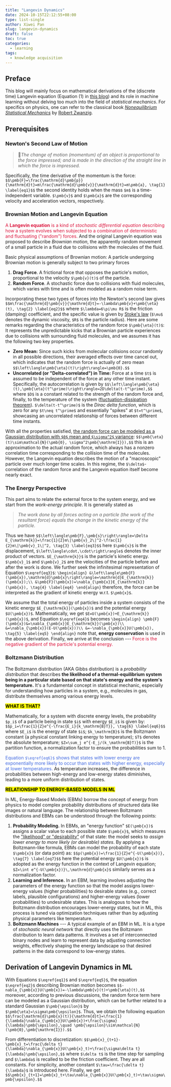 ```yaml
---
title: "Langevin Dynamics"
date: 2024-10-15T22:12:55+08:00
type: list-single
author: Xiwei Pan
slug: langevin-dynamics
draft: false
toc: true
categories:
  - learning
tags:
  - knowledge acquisition
---
```

## Preface
This blog will mainly focus on mathematical derivations of the (discrete time) Langevin equation (Equation (1) in [this blog](https://xiweipan.com/en/2024/07/15/diffusion-model-score/)) and its role in machine learning without delving too much into the field of *statistical mechanics*. For specifics on physics, one can refer to the classical book [*Nonequilibrium Statistical Mechanics*](https://en.wikipedia.org/wiki/Robert_Zwanzig) by [Robert Zwanzig](https://en.wikipedia.org/wiki/Robert_Zwanzig).

## Prerequisites
### Newton's Second Law of Motion
> &#128314;<i>The change of motion (momentum) of an object is proportional to the force impressed; and is made in the direction of the straight line in which the force is impressed.</i>

Specifically, the time derivative of the momentum is the force:
`$$\pmb{F}=\frac{\mathrm{d}\pmb{p}}{\mathrm{d}t}=m\frac{\mathrm{d}\pmb{v}}{\mathrm{d}t}=m\pmb{a}, \tag{1} \label{eq1}$$`
the second identity holds when the mass `$m$` is a time-independent variable. `$\pmb{v}$` and `$\pmb{a}$` are the corresponding velocity and acceleration vectors, respectively.

### Brownian Motion and Langevin Equation
<font color=Crimson>A **Langevin equation** is a kind of *stochastic differential equation* describing how a system evolves when subjected to a combination of deterministic and fluctuating ("random") forces.</font> And the original Langevin equation was proposed to describe *Brownian motion*, the apparently random movement of a small particle in a fluid due to collisions with the molecules of the fluid.

Basic physical assumptions of Brownian motion:
A particle undergoing Brownian motion is generally subject to two primary forces
1. **Drag Force**. A frictional force that opposes the particle's motion, proportional to the velocity `$\pmb{v}(t)$` of the particle.
2. **Random Force**. A stochastic force due to collisions with fluid molecules, which varies with time and is often modeled as a random noise term.

Incorporating these two types of forces into the Newton's second law gives
`$$m\frac{\mathrm{d}\pmb{v}}{\mathrm{d}t}=-\lambda\pmb{v}+\pmb{\eta}(t), \tag{2} \label{eq2}$$`
where `$\lambda=6\pi\mu R$` is the friction (damping) coefficient, and the specific value is given by [Stoke's law](https://en.wikipedia.org/wiki/Stokes%27_law) (`$\mu$` denotes the dynamic viscosity, `$R$` is the particle radius). Here are some remarks regarding the characteristics of the random force `$\pmb{\eta}(t)$`:
It represents the unpredictable kicks that a Brownian particle experiences due to collisions with surrounding fluid molecules, and we assumes it has the following two key properties.
- **Zero Mean:** Since such kicks from molecular collisions occur randomly in all possible directions, their averaged effects over time cancel out, which indicates that the random force is actually of zero mean
`$$\left\langle\pmb{\eta}(t)\right\rangle=\pmb{0}.$$`
- **Uncorrelated (or "Delta-correlated") in Time:** Force at a time `$t$` is assumed to be independent of the force at any other time instant. Specifically, the autocorrelation is given by
`$$\left\langle\pmb{\eta}(t),\pmb{\eta}(t^\prime)\right\rangle=2D\delta(t-t^\prime),$$`
where `$D$` is a constant related to the strength of the random force and, finally, to the temperature of the system ([fluctuation-dissipation theorem](https://en.wikipedia.org/wiki/Fluctuation%E2%80%93dissipation_theorem)). `$\delta(t-t^\prime)$` is the *Dirac delta function*, which is zero for any `$t\neq t^\prime$` and essentially "spikes" at `$t=t^\prime$`, showcasing an uncorrelated relationship of forces between different time instants.

With all the properties satisfied, <u>the random force can be modeled as a Gaussian distribution with `$0$` mean and `$\sigma^2$` variance</u>:
`$$\pmb{\eta}(t)\sim\mathcal{N}(\pmb{0}, \sigma^2\pmb{\mathrm{I}}),$$`
this is an approximation to the actual random force, which always has a nonzero correlation time corresponding to the collision time of the molecules. However, the Langevin equation describes the motion of a "macroscopic" particle over much longer time scales. In this regime, the `$\delta$`-correlation of the random force and the Langevin equation itself become nearly exact.

### The Energy Perspective
This part aims to relate the external force to the system energy, and we start from the *work-energy principle*. It is generally stated as
> <i>The work done by all forces acting on a particle (the work of the resultant force) equals the change in the kinetic energy of the particle.</i>

Thus we have
`$$\left\langle\pmb{F},\pmb{s}\right\rangle=\Delta E_{\mathrm{k}}=\frac{1}{2}m\|\pmb{v}_2\|^2-\frac{1}{2}m\|\pmb{v}_1\|^2, \tag{3} \label{eq3}$$`
here `$\pmb{s}$` is the displacement, `$\left\langle\cdot,\cdot\right\rangle$` denotes the inner product of vectors. `$E_{\mathrm{k}}$` is the particle's kinetic energy. `$\pmb{v}_1$` and `$\pmb{v}_2$` are the velocities of the particle before and after the work is done. We further seek the infinitesimal representation of Equation `$\eqref{eq3}$`:
`\begin{align}
&\left\langle\pmb{F}(\pmb{x}),\mathrm{d}\pmb{x}\right\rangle=\mathrm{d}E_{\mathrm{k}}(\pmb{x});\\
&\pmb{F}(\pmb{x})=\nabla_{\pmb{x}}E_{\mathrm{k}}(\pmb{x}), \tag{4} \label{eq4}
\end{align}`
therefore, the force can be interpreted as the gradient of kinetic energy w.r.t. `$\pmb{x}$`.

We assume that the total energy of particles inside a system consists of the kinetic energy `$E_{\mathrm{k}}(\pmb{x})$` and the potential energy `$U(\pmb{x})$`. Mathematically, we get `$E=U(\pmb{x})+E_{\mathrm{k}}(\pmb{x})$`, and Equation `$\eqref{eq4}$` becomes
`\begin{align}
\pmb{F}(\pmb{x})&=\nabla_{\pmb{x}}E_{\mathrm{k}}(\pmb{x})\\
&=\nabla_{\pmb{x}}(E-U(\pmb{x}))\\
&=-\nabla_{\pmb{x}}U(\pmb{x}), \tag{5} \label{eq5}
\end{align}`
note that, **energy conservation** is used in the above derivation. Finally, we arrive at the conclusion --- <font color=Crimson>Force is the negative gradient of the particle's potential energy.</font>

### Boltzmann Distribution
The Boltzmann distribution (AKA Gibbs distribution) is a *probability distribution* that describes **the likelihood of a thermal-equilibrium system being in a particular state based on that state's energy and the system's temperature.** It's a fundamental concept in statistical mechanic, especially for understanding how particles in a system, e.g., molecules in gas, distribute themselves among various energy levels.

<mark>**WHAT IS THAT?**</mark>

Mathematically, for a system with discrete energy levels, the probability `$p_i$` of a particle being in state `$i$` with energy `$E_i$` is given by:
`$$p_i=\frac{1}{Z}e^{-\frac{E_i}{k_\mathrm{B}T}}, \tag{6} \label{eq6}$$`
where `$E_i$` is the energy of state `$i$`; `$k_\mathrm{B}$` is the Boltzmann constant (a physical constant linking energy to temperature); `$T$` denotes the absolute temperature; `$Z=\sum_j e^{-E_j/(k_\mathrm{B}T)}$` is the partition function, a normalization factor to ensure the probabilities sum to 1.

<font color=RoyalBlue>Equation `$\eqref{eq6}$` shows that states with lower energy are exponentially more likely to occur than states with higher energy, especially at lower temperatures.</font> As temperature increases, the difference in probabilities between high-energy and low-energy states diminishes, leading to a more uniform distribution of states.

<mark>**RELATIONSHIP TO ENERGY-BASED MODELS IN ML**</mark>

In ML, Energy-Based Models (EBMs) borrow the concept of energy from physics to model complex probability distributions of structured data like images or natural language. The relationship between Boltzmann distributions and EBMs can be understood through the following points:
1. **Probability Modeling.** In EBMs, an "energy function" `$E(\pmb{x})$` assigns a scalar value to each possible state `$\pmb{x}$`, which measures the <u>"likelihood" or "desirability"</u> of that state: the model seeks to *assign lower energy to more likely (or desirable) states*. By applying a Boltzmann-like formula, EBMs can model the probability of each state `$\pmb{x}$` (or data point) as:
`$$p(\pmb{x})=\frac{1}{Z}e^{-U(\pmb{x})}, \tag{7} \label{eq7}$$`
here the potential energy `$U(\pmb{x})$` is adopted as the energy function in the context of Langevin equation; `$Z=\int e^{-U(\pmb{x})}\,\mathrm{d}\pmb{x}$` similarly serves as a normalization factor.
2. **Learning and Inference.** In an EBM, learning involves adjusting the parameters of the energy function so that the model assigns lower-energy values (higher probabilities) to desirable states (e.g., correct labels, plausible configurations) and higher-energy values (lower probabilities) to undesirable states. This is analogous to how the Boltzmann distribution encourages lower-energy states, but in ML, this process is tuned via optimization techniques rather than by adjusting physical parameters like temperature.
3. **Boltzmann Machines** --- A typical example of an EBM in ML. It is a type of *stochastic neural network* that directly uses the Boltzmann distribution to learn data patterns. It involves a set of interconnected binary nodes and learn to represent data by adjusting connection weights, effectively shaping the energy landscape so that desired patterns in the data correspond to low-energy states.

## Derivation of Langevin Dynamics in ML
With Equations `$\eqref{eq1}$` and `$\eqref{eq5}$`, the equation `$\eqref{eq2}$` describing Brownian motion becomes
`$$-nabla_{\pmb{x}}U(\pmb{x})=-\lambda\pmb{v}(t)+\pmb{\eta}(t),$$`
moreover, according to previous discussions, the random force term here can be modeled as a Gaussian distribution, which can be further related to a standard Gaussian `$\pmb{\epsilon}$` by `$\pmb{\eta}=\sigma\pmb{\epsilon}$`. Thus, we obtain the following equation
`$$\frac{\mathrm{d}\pmb{x}(t)}{\mathrm{d}t}=\frac{1}{\lambda}\nabla_{\pmb{x}}U(\pmb{x})+\frac{\sigma}{\lambda}\pmb{\epsilon},\quad \pmb{\epsilon}\sim\mathcal{N}(\pmb{0},\pmb{\mathrm{I}}).$$`

From differentiation to discretization:
`$$\pmb{x}_{t+1}-\pmb{x}_t=\frac{\delta t}{\lambda}\nabla_{\pmb{x}}U(\pmb{x}_t)+\frac{\sigma\delta t}{\lambda}\pmb{\epsilon},$$`
where `$\delta t$` is the time step for sampling and `$\lambda$` is recalled to be the friction coefficient. They are all constants. For simplicity, another constant `$\tau=\frac{\delta t}{\lambda}$` is introduced here. Finally, we get
`$$\pmb{x}_{t+1}=\pmb{x}_t+\tau\nabla_{\pmb{x}}U(\pmb{x}_t)+\tau\sigma\pmb{\epsilon}.$$`